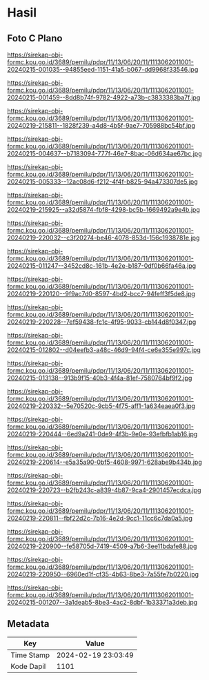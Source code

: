 # Hasil

## Foto C Plano

https://sirekap-obj-formc.kpu.go.id/3689/pemilu/pdpr/11/13/06/20/11/1113062011001-20240215-001035--94855eed-1151-41a5-b067-dd9968f33546.jpg

https://sirekap-obj-formc.kpu.go.id/3689/pemilu/pdpr/11/13/06/20/11/1113062011001-20240215-001459--8dd8b74f-9782-4922-a73b-c3833383ba7f.jpg

https://sirekap-obj-formc.kpu.go.id/3689/pemilu/pdpr/11/13/06/20/11/1113062011001-20240219-215811--1828f239-a4d8-4b5f-9ae7-705988bc54bf.jpg

https://sirekap-obj-formc.kpu.go.id/3689/pemilu/pdpr/11/13/06/20/11/1113062011001-20240215-004637--b7183094-777f-46e7-8bac-06d634ae67bc.jpg

https://sirekap-obj-formc.kpu.go.id/3689/pemilu/pdpr/11/13/06/20/11/1113062011001-20240215-005333--12ac08d6-f212-4f4f-b825-94a473307de5.jpg

https://sirekap-obj-formc.kpu.go.id/3689/pemilu/pdpr/11/13/06/20/11/1113062011001-20240219-215925--a32d5874-fbf8-4298-bc5b-1669492a9e4b.jpg

https://sirekap-obj-formc.kpu.go.id/3689/pemilu/pdpr/11/13/06/20/11/1113062011001-20240219-220032--c3f20274-be46-4078-853d-156c1938781e.jpg

https://sirekap-obj-formc.kpu.go.id/3689/pemilu/pdpr/11/13/06/20/11/1113062011001-20240215-011247--3452cd8c-161b-4e2e-b187-0df0b66fa46a.jpg

https://sirekap-obj-formc.kpu.go.id/3689/pemilu/pdpr/11/13/06/20/11/1113062011001-20240219-220120--9f9ac7d0-8597-4bd2-bcc7-94feff3f5de8.jpg

https://sirekap-obj-formc.kpu.go.id/3689/pemilu/pdpr/11/13/06/20/11/1113062011001-20240219-220228--7ef59438-fc1c-4f95-9033-cb144d8f0347.jpg

https://sirekap-obj-formc.kpu.go.id/3689/pemilu/pdpr/11/13/06/20/11/1113062011001-20240215-012802--d04eefb3-a48c-46d9-94f4-ce6e355e997c.jpg

https://sirekap-obj-formc.kpu.go.id/3689/pemilu/pdpr/11/13/06/20/11/1113062011001-20240215-013138--913b9f15-40b3-4f4a-81ef-7580764bf9f2.jpg

https://sirekap-obj-formc.kpu.go.id/3689/pemilu/pdpr/11/13/06/20/11/1113062011001-20240219-220332--5e70520c-9cb5-4f75-aff1-1a634eaea0f3.jpg

https://sirekap-obj-formc.kpu.go.id/3689/pemilu/pdpr/11/13/06/20/11/1113062011001-20240219-220444--6ed9a241-0de9-4f3b-9e0e-93efbfb1ab16.jpg

https://sirekap-obj-formc.kpu.go.id/3689/pemilu/pdpr/11/13/06/20/11/1113062011001-20240219-220614--e5a35a90-0bf5-4608-9971-628abe9b434b.jpg

https://sirekap-obj-formc.kpu.go.id/3689/pemilu/pdpr/11/13/06/20/11/1113062011001-20240219-220723--b2fb243c-a839-4b87-9ca4-2901457ecdca.jpg

https://sirekap-obj-formc.kpu.go.id/3689/pemilu/pdpr/11/13/06/20/11/1113062011001-20240219-220811--fbf22d2c-7b16-4e2d-9cc1-11cc6c7da0a5.jpg

https://sirekap-obj-formc.kpu.go.id/3689/pemilu/pdpr/11/13/06/20/11/1113062011001-20240219-220900--fe58705d-7419-4509-a7b6-3ee11bdafe88.jpg

https://sirekap-obj-formc.kpu.go.id/3689/pemilu/pdpr/11/13/06/20/11/1113062011001-20240219-220950--6960ed1f-cf35-4b63-8be3-7a55fe7b0220.jpg

https://sirekap-obj-formc.kpu.go.id/3689/pemilu/pdpr/11/13/06/20/11/1113062011001-20240215-001207--3a1deab5-8be3-4ac2-8dbf-1b33371a3deb.jpg


## Metadata

| Key        | Value               |
| ---------- | ------------------- |
| Time Stamp | 2024-02-19 23:03:49 |
| Kode Dapil | 1101                |



